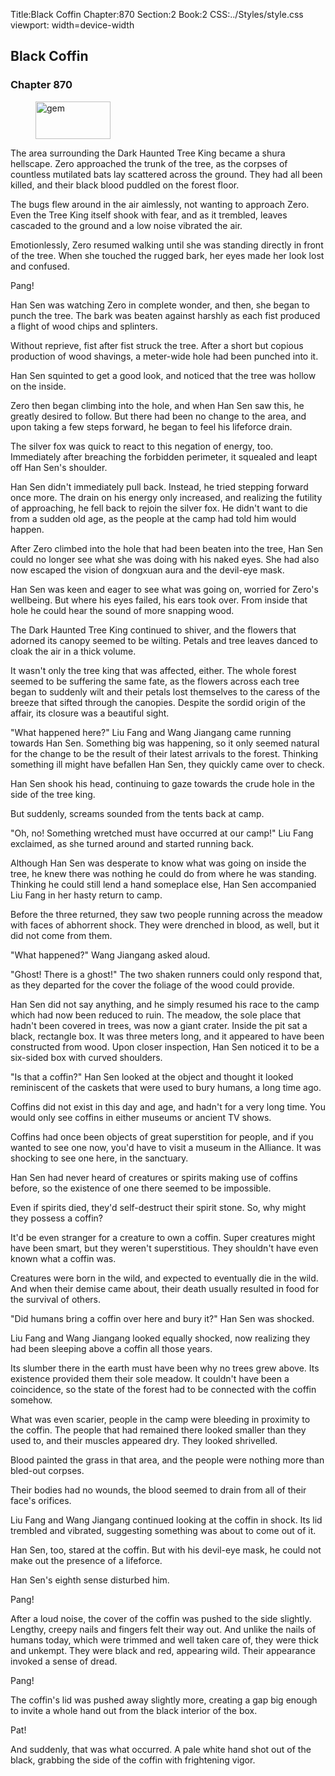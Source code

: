 Title:Black Coffin 
Chapter:870 
Section:2 
Book:2 
CSS:../Styles/style.css 
viewport: width=device-width
  
## Black Coffin
### Chapter 870
  
<figure>
	<img src="../Images/gem.gif" alt="gem" id="gem" width="120" height="60" />
</figure>
  

  
The area surrounding the Dark Haunted Tree King became a shura hellscape. Zero approached the trunk of the tree, as the corpses of countless mutilated bats lay scattered across the ground. They had all been killed, and their black blood puddled on the forest floor.

The bugs flew around in the air aimlessly, not wanting to approach Zero. Even the Tree King itself shook with fear, and as it trembled, leaves cascaded to the ground and a low noise vibrated the air.

Emotionlessly, Zero resumed walking until she was standing directly in front of the tree. When she touched the rugged bark, her eyes made her look lost and confused.

Pang!

Han Sen was watching Zero in complete wonder, and then, she began to punch the tree. The bark was beaten against harshly as each fist produced a flight of wood chips and splinters.

Without reprieve, fist after fist struck the tree. After a short but copious production of wood shavings, a meter-wide hole had been punched into it.

Han Sen squinted to get a good look, and noticed that the tree was hollow on the inside.

Zero then began climbing into the hole, and when Han Sen saw this, he greatly desired to follow. But there had been no change to the area, and upon taking a few steps forward, he began to feel his lifeforce drain.

The silver fox was quick to react to this negation of energy, too. Immediately after breaching the forbidden perimeter, it squealed and leapt off Han Sen's shoulder.

Han Sen didn't immediately pull back. Instead, he tried stepping forward once more. The drain on his energy only increased, and realizing the futility of approaching, he fell back to rejoin the silver fox. He didn't want to die from a sudden old age, as the people at the camp had told him would happen.

After Zero climbed into the hole that had been beaten into the tree, Han Sen could no longer see what she was doing with his naked eyes. She had also now escaped the vision of dongxuan aura and the devil-eye mask.

Han Sen was keen and eager to see what was going on, worried for Zero's wellbeing. But where his eyes failed, his ears took over. From inside that hole he could hear the sound of more snapping wood.

The Dark Haunted Tree King continued to shiver, and the flowers that adorned its canopy seemed to be wilting. Petals and tree leaves danced to cloak the air in a thick volume.

It wasn't only the tree king that was affected, either. The whole forest seemed to be suffering the same fate, as the flowers across each tree began to suddenly wilt and their petals lost themselves to the caress of the breeze that sifted through the canopies. Despite the sordid origin of the affair, its closure was a beautiful sight.

"What happened here?" Liu Fang and Wang Jiangang came running towards Han Sen. Something big was happening, so it only seemed natural for the change to be the result of their latest arrivals to the forest. Thinking something ill might have befallen Han Sen, they quickly came over to check.

Han Sen shook his head, continuing to gaze towards the crude hole in the side of the tree king.

But suddenly, screams sounded from the tents back at camp.

"Oh, no! Something wretched must have occurred at our camp!" Liu Fang exclaimed, as she turned around and started running back.

Although Han Sen was desperate to know what was going on inside the tree, he knew there was nothing he could do from where he was standing. Thinking he could still lend a hand someplace else, Han Sen accompanied Liu Fang in her hasty return to camp.

Before the three returned, they saw two people running across the meadow with faces of abhorrent shock. They were drenched in blood, as well, but it did not come from them.

"What happened?" Wang Jiangang asked aloud.

"Ghost! There is a ghost!" The two shaken runners could only respond that, as they departed for the cover the foliage of the wood could provide.

Han Sen did not say anything, and he simply resumed his race to the camp which had now been reduced to ruin. The meadow, the sole place that hadn't been covered in trees, was now a giant crater. Inside the pit sat a black, rectangle box. It was three meters long, and it appeared to have been constructed from wood. Upon closer inspection, Han Sen noticed it to be a six-sided box with curved shoulders.

"Is that a coffin?" Han Sen looked at the object and thought it looked reminiscent of the caskets that were used to bury humans, a long time ago.

Coffins did not exist in this day and age, and hadn't for a very long time. You would only see coffins in either museums or ancient TV shows.

Coffins had once been objects of great superstition for people, and if you wanted to see one now, you'd have to visit a museum in the Alliance. It was shocking to see one here, in the sanctuary.

Han Sen had never heard of creatures or spirits making use of coffins before, so the existence of one there seemed to be impossible.

Even if spirits died, they'd self-destruct their spirit stone. So, why might they possess a coffin?

It'd be even stranger for a creature to own a coffin. Super creatures might have been smart, but they weren't superstitious. They shouldn't have even known what a coffin was.

Creatures were born in the wild, and expected to eventually die in the wild. And when their demise came about, their death usually resulted in food for the survival of others.

"Did humans bring a coffin over here and bury it?" Han Sen was shocked.

Liu Fang and Wang Jiangang looked equally shocked, now realizing they had been sleeping above a coffin all those years.

Its slumber there in the earth must have been why no trees grew above. Its existence provided them their sole meadow. It couldn't have been a coincidence, so the state of the forest had to be connected with the coffin somehow.

What was even scarier, people in the camp were bleeding in proximity to the coffin. The people that had remained there looked smaller than they used to, and their muscles appeared dry. They looked shrivelled.

Blood painted the grass in that area, and the people were nothing more than bled-out corpses.

Their bodies had no wounds, the blood seemed to drain from all of their face's orifices.

Liu Fang and Wang Jiangang continued looking at the coffin in shock. Its lid trembled and vibrated, suggesting something was about to come out of it.

Han Sen, too, stared at the coffin. But with his devil-eye mask, he could not make out the presence of a lifeforce.

Han Sen's eighth sense disturbed him.

Pang!

After a loud noise, the cover of the coffin was pushed to the side slightly. Lengthy, creepy nails and fingers felt their way out. And unlike the nails of humans today, which were trimmed and well taken care of, they were thick and unkempt. They were black and red, appearing wild. Their appearance invoked a sense of dread.

Pang!

The coffin's lid was pushed away slightly more, creating a gap big enough to invite a whole hand out from the black interior of the box.

Pat!

And suddenly, that was what occurred. A pale white hand shot out of the black, grabbing the side of the coffin with frightening vigor.